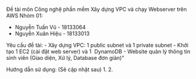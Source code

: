 Đề tài môn Công nghệ phần mềm
Xây dựng VPC và chạy Webserver trên AWS
Nhóm 01:
- Nguyễn Tuấn Vũ - 18133064
- Nguyễn Xuân Hiệu - 18133013

Yêu cầu đề tài:
- Xây dựng VPC: 1 public subnet và 1 private subnet
- Khởi tạo 1 EC2 (cài đặt web server) và 1  DynamoDB
- Website quản lý thông tin sinh viên (Giao diện, Xử lý, Database đơn giản)"

Hướng dẫn sử dụng: (Sẽ cập nhật sau)
1.
2.
